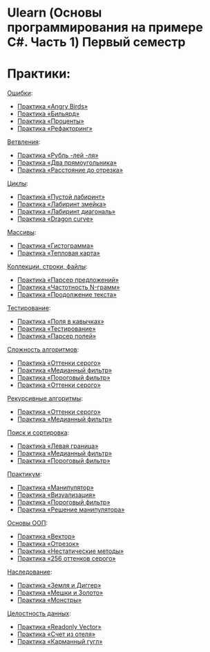 #  Ulearn (Основы программирования на примере C#. Часть 1) Первый семестр

# Практики:


[Ошибки](https://ulearn.me/course/basicprogramming/ba4e3423-423a-4622-b2ca-0495f628cf74):
- [Практика «Angry Birds»](https://github.com/ve3xone/UlearnProjects/blob/main/1-semester/practices/AngryBirds/AngryBirdsTask.cs)
- [Практика «Бильярд»](https://github.com/ve3xone/UlearnProjects/blob/main/1-semester/practices/Billiards/BilliardsTask.cs)
- [Практика «Проценты»](https://github.com/ve3xone/UlearnProjects/blob/main/1-semester/practices/%D0%9F%D1%80%D0%B0%D0%BA%D1%82%D0%B8%D0%BA%D0%B0%20%C2%AB%D0%9F%D1%80%D0%BE%D1%86%D0%B5%D0%BD%D1%82%D1%8B%C2%BB.cs)
- [Практика «Рефакторинг»](https://github.com/ve3xone/UlearnProjects/blob/main/1-semester/practices/Risovatel/DrawingProgram.cs)


[Ветвления](https://ulearn.me/course/basicprogramming/b9d7e382-84ce-43f7-941b-c507fef25a41):
- [Практика «Рубль -лей -ля»](https://github.com/ve3xone/UlearnProjects/blob/main/1-semester/practices/Pluralize/PluralizeTask.cs)
- [Практика «Два прямоугольника»](https://github.com/ve3xone/UlearnProjects/blob/main/1-semester/practices/Rectangles/RectanglesTask.cs)
- [Практика «Расстояние до отрезка»](https://github.com/ve3xone/UlearnProjects/blob/main/1-semester/practices/DistanceTask/DistanceTask.cs)

[Циклы](https://ulearn.me/course/basicprogramming/3346baa2-9436-46fa-ac7c-3d392ce858b3):
- [Практика «Пустой лабиринт»](https://github.com/ve3xone/UlearnProjects/blob/main/1-semester/practices/Mazes/EmptyMazeTask.cs)
- [Практика «Лабиринт змейка»](https://github.com/ve3xone/UlearnProjects/blob/main/1-semester/practices/Mazes/SnakeMazeTask.cs)
- [Практика «Лабиринт диагональ»](https://github.com/ve3xone/UlearnProjects/blob/main/1-semester/practices/Mazes/DiagonalMazeTask.cs)
- [Практика «Dragon curve»](https://github.com/ve3xone/UlearnProjects/blob/main/1-semester/practices/Fractals/DragonFractalTask.cs)

[Массивы](https://ulearn.me/course/basicprogramming/728f7ec0-e504-4896-a75f-a663a8be5c3d):
- [Практика «Гистограмма»](https://github.com/ve3xone/UlearnProjects/blob/main/1-semester/practices/Names/HistogramTask.cs)
- [Практика «Тепловая карта»](https://github.com/ve3xone/UlearnProjects/blob/main/1-semester/practices/Names/HeatmapTask.cs)

[Коллекции, строки, файлы](https://ulearn.me/course/basicprogramming/eb0af5c2-4d17-4723-ba84-75cf9f9ee8d1):
- [Практика «Парсер предложений»](https://github.com/ve3xone/UlearnProjects/blob/main/1-semester/practices/TextAnalysis/SentencesParserTask.cs)
- [Практика «Частотность N-грамм»](https://github.com/ve3xone/UlearnProjects/blob/main/1-semester/practices/TextAnalysis/FrequencyAnalysisTask.cs)
- [Практика «Продолжение текста»](https://github.com/ve3xone/UlearnProjects/blob/main/1-semester/practices/TextAnalysis/TextGeneratorTask.cs)

[Тестирование](https://ulearn.me/course/basicprogramming/Testirovanie_fc83621d-5787-42fa-81b9-4ba30575c963):
- [Практика «Поля в кавычках»](https://github.com/ve3xone/UlearnProjects/blob/main/1-semester/practices/TableParser_complete/QuotedFieldTask.cs)
- [Практика «Тестирование»](https://github.com/ve3xone/UlearnProjects/blob/main/1-semester/practices/%D0%9F%D1%80%D0%B0%D0%BA%D1%82%D0%B8%D0%BA%D0%B0%20%C2%AB%D0%A2%D0%B5%D1%81%D1%82%D0%B8%D1%80%D0%BE%D0%B2%D0%B0%D0%BD%D0%B8%D0%B5%C2%BB.cs)
- [Практика «Парсер полей»](https://github.com/ve3xone/UlearnProjects/blob/main/1-semester/practices/TableParser_complete/FieldsParserTask.cs)

[Сложность алгоритмов](https://ulearn.me/course/basicprogramming/O_vazhnosti_algoritmov_0728da8d-eb4e-4cd6-873e-a41363755f49):
- [Практика «Оттенки серого»](https://github.com/ve3xone/UlearnProjects/blob/main/1-semester/practices/image/GrayscaleTask.cs)
- [Практика «Медианный фильтр»](https://github.com/ve3xone/UlearnProjects/blob/main/1-semester/practices/image/MedianFilterTask.cs)
- [Практика «Пороговый фильтр»](https://github.com/ve3xone/UlearnProjects/blob/main/1-semester/practices/image/ThresholdFilterTask.cs)
- [Практика «Оттенки серого»](https://github.com/ve3xone/UlearnProjects/blob/main/1-semester/practices/image/SobelFilterTask.cs)

[Рекурсивные алгоритмы](https://ulearn.me/course/basicprogramming/Rekursiya_caec41b0-3166-40c0-9ded-3941c7f0b91d):
- [Практика «Оттенки серого»](https://github.com/ve3xone/UlearnProjects/blob/main/1-semester/practices/Passwords/CaseAlternatorTask.cs)
- [Практика «Медианный фильтр»](https://github.com/ve3xone/UlearnProjects/blob/main/1-semester/practices/route-planning/PathFinderTask.cs)

[Поиск и сортировка](https://ulearn.me/course/basicprogramming/Binarnyy_poisk_d48408e2-8baf-4742-8f87-c0c866ee4d38):
- [Практика «Левая граница»](https://github.com/ve3xone/UlearnProjects/blob/main/1-semester/practices/autocomplete/LeftBorderTask.cs)
- [Практика «Медианный фильтр»](https://github.com/ve3xone/UlearnProjects/blob/main/1-semester/practices/autocomplete/RightBorderTask.cs)
- [Практика «Пороговый фильтр»](https://github.com/ve3xone/UlearnProjects/blob/main/1-semester/practices/autocomplete/AutocompleteTask.cs)

[Практикум](https://ulearn.me/course/basicprogramming/O_vazhnosti_algoritmov_0728da8d-eb4e-4cd6-873e-a41363755f49):
- [Практика «Манипулятор»](https://github.com/ve3xone/UlearnProjects/blob/main/1-semester/practices/manipulator/AnglesToCoordinatesTask.cs)
- [Практика «Визуализация»](https://github.com/ve3xone/UlearnProjects/blob/main/1-semester/practices/manipulator/VisualizerTask.cs)
- [Практика «Пороговый фильтр»](https://github.com/ve3xone/UlearnProjects/blob/main/1-semester/practices/manipulator/TriangleTask.cs)
- [Практика «Решение манипулятора»](https://github.com/ve3xone/UlearnProjects/blob/main/1-semester/practices/manipulator/ManipulatorTask.cs)

[Основы ООП](https://ulearn.me/course/basicprogramming/Klassy_9eb68528-17cb-4d7f-99f3-40210a8f6cef):
- [Практика «Вектор»](https://github.com/ve3xone/UlearnProjects/blob/main/1-semester/practices/%D0%9F%D1%80%D0%B0%D0%BA%D1%82%D0%B8%D0%BA%D0%B0%20%C2%AB%D0%92%D0%B5%D0%BA%D1%82%D0%BE%D1%80%C2%BB.cs)
- [Практика «Отрезок»](https://github.com/ve3xone/UlearnProjects/blob/main/1-semester/practices/%D0%9F%D1%80%D0%B0%D0%BA%D1%82%D0%B8%D0%BA%D0%B0%20%C2%AB%D0%9E%D1%82%D1%80%D0%B5%D0%B7%D0%BE%D0%BA%C2%BB.cs)
- [Практика «Нестатические методы»](https://github.com/ve3xone/UlearnProjects/blob/main/1-semester/practices/%D0%9F%D1%80%D0%B0%D0%BA%D1%82%D0%B8%D0%BA%D0%B0%20%C2%AB%D0%9D%D0%B5%D1%81%D1%82%D0%B0%D1%82%D0%B8%D1%87%D0%B5%D1%81%D0%BA%D0%B8%D0%B5%20%D0%BC%D0%B5%D1%82%D0%BE%D0%B4%D1%8B%C2%BB.cs)
- [Практика «256 оттенков серого»](https://github.com/ve3xone/UlearnProjects/blob/main/1-semester/practices/GeometryPainting/SegmentExtensions.cs)

[Наследование](https://ulearn.me/course/basicprogramming/Postanovka_problemy_a969ed1f-fc3e-4dcc-8d05-6015069e3dcf):
- [Практика «Земля и Диггер»](https://github.com/ve3xone/UlearnProjects/blob/main/1-semester/practices/Digger/%D0%9F%D1%80%D0%B0%D0%BA%D1%82%D0%B8%D0%BA%D0%B0%20%C2%AB%D0%97%D0%B5%D0%BC%D0%BB%D1%8F%20%D0%B8%20%D0%94%D0%B8%D0%B3%D0%B3%D0%B5%D1%80%C2%BB.cs)
- [Практика «Мешки и Золото»](https://github.com/ve3xone/UlearnProjects/blob/main/1-semester/practices/Digger/%D0%9F%D1%80%D0%B0%D0%BA%D1%82%D0%B8%D0%BA%D0%B0%20%C2%AB%D0%9C%D0%B5%D1%88%D0%BA%D0%B8%20%D0%B8%20%D0%97%D0%BE%D0%BB%D0%BE%D1%82%D0%BE%C2%BB.cs)
- [Практика «Монстры»](https://github.com/ve3xone/UlearnProjects/blob/main/1-semester/practices/Digger/%D0%9F%D1%80%D0%B0%D0%BA%D1%82%D0%B8%D0%BA%D0%B0%20%C2%AB%D0%9C%D0%BE%D0%BD%D1%81%D1%82%D1%80%D1%8B%C2%BB.cs)

[Целостность данных](https://ulearn.me/course/basicprogramming/Tselostnost_dannykh_f177f3c4-c0f8-4759-9d41-2cdb7f22ca15):
- [Практика «Readonly Vector»](https://github.com/ve3xone/UlearnProjects/blob/main/1-semester/practices/ReadOnlyVector.cs)
- [Практика «Счет из отеля»](https://github.com/ve3xone/UlearnProjects/blob/main/1-semester/practices/HotelAccounting/AccountingModel.cs)
- [Практика «Карманный гугл»](https://github.com/ve3xone/UlearnProjects/blob/main/1-semester/practices/PocketGoogle/Indexer.cs)
